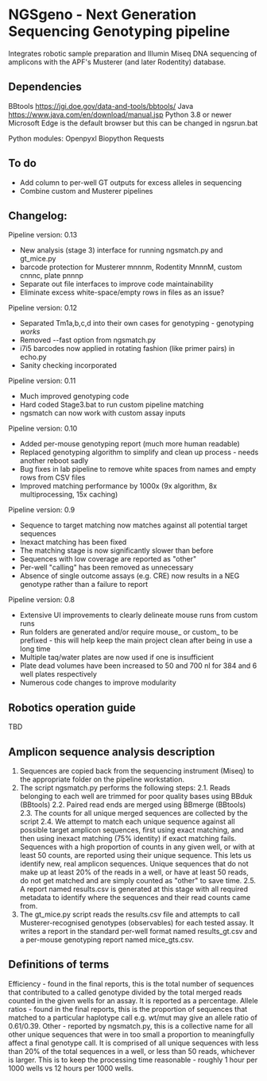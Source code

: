 # NGSgeno - Next Generation Sequencing Genotyping pipeline

Integrates robotic sample preparation and Illumin Miseq DNA sequencing of amplicons with the APF's Musterer (and later Rodentity) database.

## Dependencies

BBtools https://jgi.doe.gov/data-and-tools/bbtools/
Java https://www.java.com/en/download/manual.jsp
Python 3.8 or newer
Microsoft Edge is the default browser but this can be changed in ngsrun.bat

Python modules:
Openpyxl
Biopython
Requests

## To do
* Add column to per-well GT outputs for excess alleles in sequencing
* Combine custom and Musterer pipelines

## Changelog:

Pipeline version: 0.13
* New analysis (stage 3) interface for running ngsmatch.py and gt_mice.py
* barcode protection for Musterer mnnnm, Rodentity MnnnM, custom cnnnc, plate pnnnp
* Separate out file interfaces to improve code maintainability
* Eliminate excess white-space/empty rows in files as an issue?

Pipeline version: 0.12
* Separated Tm1a,b,c,d into their own cases for genotyping - genotyping *works*
* Removed --fast option from ngsmatch.py
* i7i5 barcodes now applied in rotating fashion (like primer pairs) in echo.py
* Sanity checking incorporated

Pipeline version: 0.11
* Much improved genotyping code
* Hard coded Stage3.bat to run custom pipeline matching
* ngsmatch can now work with custom assay inputs

Pipeline version: 0.10
* Added per-mouse genotyping report (much more human readable)
* Replaced genotyping algorithm to simplify and clean up process - needs another reboot sadly
* Bug fixes in lab pipeline to remove white spaces from names and empty rows from CSV files
* Improved matching performance by 1000x (9x algorithm, 8x multiprocessing, 15x caching)

Pipeline version: 0.9
* Sequence to target matching now matches against all potential target sequences
* Inexact matching has been fixed
* The matching stage is now significantly slower than before
* Sequences with low coverage are reported as "other"
* Per-well "calling" has been removed as unnecessary
* Absence of single outcome assays (e.g. CRE) now results in a NEG genotype rather than a failure to report 

Pipeline version: 0.8
* Extensive UI improvements to clearly delineate mouse runs from custom runs
* Run folders are generated and/or require mouse_ or custom_ to be prefixed - this will help keep the main project clean after being in use a long time
* Multiple taq/water plates are now used if one is insufficient
* Plate dead volumes have been increased to 50 and 700 nl for 384 and 6 well plates respectively
* Numerous code changes to improve modularity

## Robotics operation guide

TBD

## Amplicon sequence analysis description

1. Sequences are copied back from the sequencing instrument (Miseq) to the appropriate folder on the pipeline workstation.
2. The script ngsmatch.py performs the following steps:
2.1. Reads belonging to each well are trimmed for poor quality bases using BBduk (BBtools)
2.2. Paired read ends are merged using BBmerge (BBtools)
2.3. The counts for all unique merged sequences are collected by the script
2.4. We attempt to match each unique sequence against all possible target amplicon sequences, first using exact matching, and then using inexact matching (75% identity) if exact matching fails.
Sequences with a high proportion of counts in any given well, or with at least 50 counts, are reported using their unique sequence. This lets us identify new, real amplicon sequences. Unique sequences that do not make up at least 20% of the reads in a well, or have at least 50 reads, do not get matched and are simply counted as "other" to save time.
2.5. A report named results.csv is generated at this stage with all required metadata to identify where the sequences and their read counts came from.
3. The gt_mice.py script reads the results.csv file and attempts to call Musterer-recognised genotypes (observables) for each tested assay. It writes a report in the standard per-well format named results_gt.csv and a per-mouse genotyping report named mice_gts.csv.

## Definitions of terms

Efficiency - found in the final reports, this is the total number of sequences that contributed to a called genotype divided by the total merged reads counted in the given wells for an assay. It is reported as a percentage.
Allele ratios - found in the final reports, this is the proportion of sequences that matched to a particular haplotype call e.g. wt/mut may give an allele ratio of 0.61/0.39.
Other - reported by ngsmatch.py, this is a collective name for all other unique sequences that were in too small a proportion to meaningfully affect a final genotype call. It is comprised of all unique sequences with less than 20% of the total sequences in a well, or less than 50 reads, whichever is larger. This is to keep the processing time reasonable - roughly 1 hour per 1000 wells vs 12 hours per 1000 wells.


